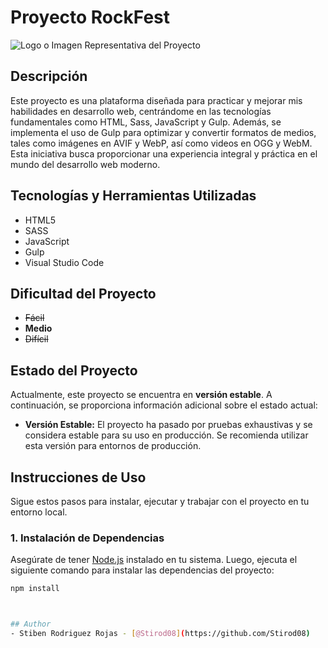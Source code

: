 # Proyecto RockFest

![Logo o Imagen Representativa del Proyecto](enlace_a_imagen.png)

## Descripción
Este proyecto es una plataforma diseñada para practicar y mejorar mis habilidades en desarrollo web, centrándome en las tecnologías fundamentales como HTML, Sass, JavaScript y Gulp. Además, se implementa el uso de Gulp para optimizar y convertir formatos de medios, tales como imágenes en AVIF y WebP, así como videos en OGG y WebM. Esta iniciativa busca proporcionar una experiencia integral y práctica en el mundo del desarrollo web moderno.

## Tecnologías y Herramientas Utilizadas
- HTML5
- SASS
- JavaScript
- Gulp
- Visual Studio Code

## Dificultad del Proyecto
- ~~Fácil~~
- **Medio**
- ~~Difícil~~

## Estado del Proyecto
Actualmente, este proyecto se encuentra en **versión estable**. A continuación, se proporciona información adicional sobre el estado actual:

- **Versión Estable:** El proyecto ha pasado por pruebas exhaustivas y se considera estable para su uso en producción. Se recomienda utilizar esta versión para entornos de producción.

## Instrucciones de Uso

Sigue estos pasos para instalar, ejecutar y trabajar con el proyecto en tu entorno local.

### 1. Instalación de Dependencias

Asegúrate de tener [Node.js](https://nodejs.org/) instalado en tu sistema. Luego, ejecuta el siguiente comando para instalar las dependencias del proyecto:

```bash
npm install



## Author
- Stiben Rodriguez Rojas - [@Stirod08](https://github.com/Stirod08)
